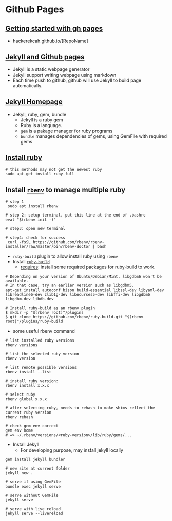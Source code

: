 # Github Pages

## [Getting started with gh pages](https://docs.github.com/en/github/working-with-github-pages/getting-started-with-github-pages)
* hackerekcah.github.io/[RepoName]

## [Jekyll and Github pages](https://docs.github.com/en/github/working-with-github-pages/setting-up-a-github-pages-site-with-jekyll)
* Jekyll is a static webpage generator
* Jekyll support writing webpage using markdown
* Each time push to github, github will use Jekyll to build page automatically.

## [Jekyll Homepage](https://jekyllrb.com/)
* Jekyll, ruby, gem, bundle
  * Jekyll is a ruby gem
  * Ruby is a language.
  * `gem` is a pakage manager for ruby programs
  * `bundle` manages dependencies of gems, using GemFile with required gems
## [Install ruby](https://www.ruby-lang.org/en/documentation/installation/)
```
# this methods may not get the newest ruby
sudo apt-get install ruby-full
```

## Install [`rbenv`](https://github.com/rbenv/rbenv) to manage multiple ruby
```
# step 1
 sudo apt install rbenv

# step 2: setup terminal, put this line at the end of .bashrc
eval "$(rbenv init -)"

# step3: open new terminal

# step4: check for success
 curl -fsSL https://github.com/rbenv/rbenv-installer/raw/master/bin/rbenv-doctor | bash
```

* `ruby-build` plugin to allow install ruby using `rbenv`
* Install [`ruby-build`](https://github.com/rbenv/ruby-build#readme)
  * [requires](https://github.com/rbenv/ruby-build/wiki#suggested-build-environment): install some required packages for ruby-build to work.
```
# Depending on your version of Ubuntu/Debian/Mint, libgdbm6 won't be available.
# In that case, try an earlier version such as libgdbm5.
apt-get install autoconf bison build-essential libssl-dev libyaml-dev libreadline6-dev zlib1g-dev libncurses5-dev libffi-dev libgdbm6 libgdbm-dev libdb-dev

# Install ruby-build as an rbenv plugin
$ mkdir -p "$(rbenv root)"/plugins
$ git clone https://github.com/rbenv/ruby-build.git "$(rbenv root)"/plugins/ruby-build
```
* some useful rbenv command
```
# list installed ruby versions
rbenv versions

# list the selected ruby version
rbenv version

# list remote possible versions
rbenv install --list

# install ruby version:
rbenv install x.x.x

# select ruby 
rbenv global x.x.x

# after selecting ruby, needs to rehash to make shims reflect the current ruby version
rbenv rehash

# check gem env correct
gem env home
# => ~/.rbenv/versions/<ruby-version>/lib/ruby/gems/...
```

* Install Jekyll
  * For developing purpose, may install jekyll locally
```
gem install jekyll bundler

# new site at current folder
jekyll new .

# serve if using GemFile
bundle exec jekyll serve

# serve without GemFile
jekyll serve

# serve with live reload
jekyll serve --livereload
```
